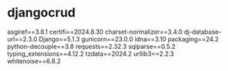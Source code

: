 # djangocrud
asgiref==3.8.1
certifi==2024.8.30
charset-normalizer==3.4.0
dj-database-url==2.3.0
Django==5.1.3
gunicorn==23.0.0
idna==3.10
packaging==24.2
python-decouple==3.8
requests==2.32.3
sqlparse==0.5.2
typing_extensions==4.12.2
tzdata==2024.2
urllib3==2.2.3
whitenoise==6.8.2

